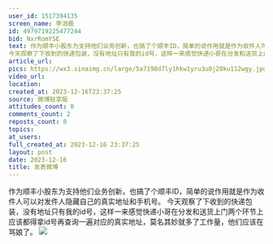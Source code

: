 ```yaml
---
user_id: 1517394135
screen_name: 李消极
id: 4979719225477244
bid: NxrRomYSE
text: 作为顺丰小股东为支持他们业务创新，也搞了个顺丰ID，简单的说作用就是作为收件人可以对发件人隐藏自己的真实地址和手机号。
今天观察了下收到的快递包装，没有地址只有我的id号，这样一来感觉快递小哥在分发和送货上门两个环节上应该都得拿id号再查询一遍对应的真实地址，莫名其妙就多了工作量，他们应该在骂娘了。
article_url: 
pics: https://wx3.sinaimg.cn/large/5a7198d7ly1hkw1yru3u0j20ku112wgy.jpg
video_url: 
location: 
created_at: 2023-12-16T23:37:25
source: 微博轻享版
attitudes_count: 0
comments_count: 2
reposts_count: 0
topics: 
at_users: 
full_created_at: 2023-12-16 23:37:25
layout: post
date: 2023-12-16
title: 发表微博
---
```


作为顺丰小股东为支持他们业务创新，也搞了个顺丰ID，简单的说作用就是作为收件人可以对发件人隐藏自己的真实地址和手机号。
今天观察了下收到的快递包装，没有地址只有我的id号，这样一来感觉快递小哥在分发和送货上门两个环节上应该都得拿id号再查询一遍对应的真实地址，莫名其妙就多了工作量，他们应该在骂娘了。
![](https://image.baidu.com/search/down?url=https://wx3.sinaimg.cn/large/5a7198d7ly1hkw1yru3u0j20ku112wgy.jpg)
